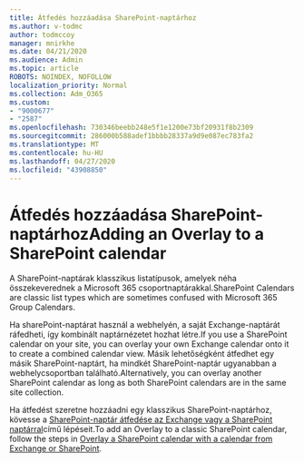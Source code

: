 ```yaml
---
title: Átfedés hozzáadása SharePoint-naptárhoz
ms.author: v-todmc
author: todmccoy
manager: mnirkhe
ms.date: 04/21/2020
ms.audience: Admin
ms.topic: article
ROBOTS: NOINDEX, NOFOLLOW
localization_priority: Normal
ms.collection: Adm_O365
ms.custom:
- "9000677"
- "2587"
ms.openlocfilehash: 730346beebb248e5f1e1200e73bf20931f8b2309
ms.sourcegitcommit: 286000b588adef1bbbb28337a9d9e087ec783fa2
ms.translationtype: MT
ms.contentlocale: hu-HU
ms.lasthandoff: 04/27/2020
ms.locfileid: "43908850"
---
```

# <a name="adding-an-overlay-to-a-sharepoint-calendar"></a><span data-ttu-id="8b2d6-102">Átfedés hozzáadása SharePoint-naptárhoz</span><span class="sxs-lookup"><span data-stu-id="8b2d6-102">Adding an Overlay to a SharePoint calendar</span></span>

<span data-ttu-id="8b2d6-103">A SharePoint-naptárak klasszikus listatípusok, amelyek néha összekeverednek a Microsoft 365 csoportnaptárakkal.</span><span class="sxs-lookup"><span data-stu-id="8b2d6-103">SharePoint Calendars are classic list types which are sometimes confused with Microsoft 365 Group Calendars.</span></span>
 
<span data-ttu-id="8b2d6-104">Ha sharePoint-naptárat használ a webhelyén, a saját Exchange-naptárát ráfedheti, így kombinált naptárnézetet hozhat létre.</span><span class="sxs-lookup"><span data-stu-id="8b2d6-104">If you use a SharePoint calendar on your site, you can overlay your own Exchange calendar onto it to create a combined calendar view.</span></span> <span data-ttu-id="8b2d6-105">Másik lehetőségként átfedhet egy másik SharePoint-naptárt, ha mindkét SharePoint-naptár ugyanabban a webhelycsoportban található.</span><span class="sxs-lookup"><span data-stu-id="8b2d6-105">Alternatively, you can overlay another SharePoint calendar as long as both SharePoint calendars are in the same site collection.</span></span>
 
<span data-ttu-id="8b2d6-106">Ha átfedést szeretne hozzáadni egy klasszikus SharePoint-naptárhoz, kövesse a [SharePoint-naptár átfedése az Exchange vagy a SharePoint naptárral](https://support.office.com/article/Overlay-a-SharePoint-calendar-with-a-calendar-from-Exchange-or-SharePoint-4CAEBE59-3994-4A94-9322-B31ABB8A5E9A)című lépéseit.</span><span class="sxs-lookup"><span data-stu-id="8b2d6-106">To add an Overlay to a classic SharePoint calendar, follow the steps in [Overlay a SharePoint calendar with a calendar from Exchange or SharePoint](https://support.office.com/article/Overlay-a-SharePoint-calendar-with-a-calendar-from-Exchange-or-SharePoint-4CAEBE59-3994-4A94-9322-B31ABB8A5E9A).</span></span>

